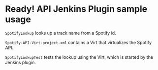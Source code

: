 # Ready! API Jenkins Plugin sample usage

`SpotifyLookup` looks up a track name from a Spotify id.

`Spotify-API-Virt-project.xml` contains a Virt that virtualizes the Spotify API.

`SpotifyLookupTest` tests the lookup using the Virt, which is started by the Jenkins plugin.